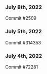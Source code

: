 ### July 8th, 2022

Commit #2509

### July 5th, 2022

Commit #314353


### July 4th, 2022

Commit #72281
